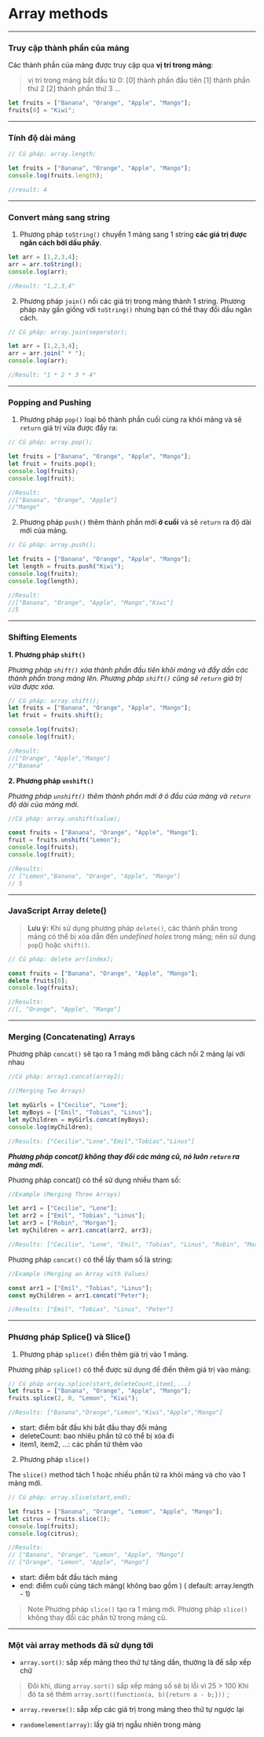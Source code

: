 # Array methods

***

### Truy cập thành phần của mảng

Các thành phần của mảng được truy cập qua **vị trí trong mảng**:

>vị trí trong mảng bắt đầu từ 0:
[0] thành phần đầu tiên
[1] thành phần thứ 2
[2] thành phần thứ 3
...

```javascript
let fruits = ["Banana", "Orange", "Apple", "Mango"];
fruits[0] = "Kiwi";
```

***

### Tính độ dài mảng

```javascript
// Cú pháp: array.length;

let fruits = ["Banana", "Orange", "Apple", "Mango"];
console.log(fruits.length);

//result: 4
```

***

### Convert mảng sang string

1. Phương pháp `toString()` chuyển 1 mảng sang 1 string **các giá trị được ngăn cách bởi dấu phẩy**.

```javascript
let arr = [1,2,3,4];
arr = arr.toString();
console.log(arr);

//Result: "1,2,3,4"
```

2. Phương pháp `join()` nối các giá trị trong mảng thành 1 string. Phương pháp này gần giống với `toString()` nhưng bạn có thể thay đổi dấu ngăn cách.

```javascript
// Cú pháp: array.join(seperator);

let arr = [1,2,3,4];
arr = arr.join(" * ");
console.log(arr);

//Result: "1 * 2 * 3 * 4"
```

***

### Popping and Pushing

1. Phương pháp `pop()` loại bỏ thành phần cuối cùng ra khỏi mảng và sẽ `return` giá trị vừa được đẩy ra:

```javascript
// Cú pháp: array.pop();

let fruits = ["Banana", "Orange", "Apple", "Mango"];
let fruit = fruits.pop();
console.log(fruits);
console.log(fruit);

//Result: 
//["Banana", "Orange", "Apple"]
//"Mango"
```

2. Phương pháp `push()` thêm thành phần mới **ở cuối** và sẽ `return` ra độ dài mới của mảng.

```javascript
// Cú pháp: array.push();

let fruits = ["Banana", "Orange", "Apple", "Mango"];
let length = fruits.push("Kiwi");
console.log(fruits);
console.log(length);

//Result:
//["Banana", "Orange", "Apple", "Mango","Kiwi"]
//5
```

***

### Shifting Elements

**1. Phương pháp `shift()`**

*Phương pháp `shift()` xóa thành phần đầu tiên khỏi mảng và đẩy dần các thành phần trong mảng lên. Phương pháp `shift()` cũng sẽ `return` giá trị vừa được xóa.*

```javascript
// Cú pháp: array.shift();
let fruits = ["Banana", "Orange", "Apple", "Mango"];
let fruit = fruits.shift();

console.log(fruits);
console.log(fruit);

//Result: 
//["Orange", "Apple","Mango"]
//"Banana"
```

**2. Phương pháp `unshift()`**

*Phương pháp `unshift()` thêm thành phần mới ở ô đầu của mảng và `return` độ dài của mảng mới.*

```javascript
//Cú pháp: array.unshift(value);

const fruits = ["Banana", "Orange", "Apple", "Mango"];
fruit = fruits.unshift("Lemon");
console.log(fruits);
console.log(fruit);

//Results:
// ["Lemon","Banana", "Orange", "Apple", "Mango"]
// 5
```

***

### JavaScript Array delete()

> **Lưu ý:**
Khi sử dụng phương pháp `delete()`, các thành phần trong mảng có thể bị xóa dẫn đến *undefined holes* trong mảng; nên sử dụng `pop`() hoặc `shift()`.

```javascript
// Cú pháp: delete arr[index];

const fruits = ["Banana", "Orange", "Apple", "Mango"];
delete fruits[0];
console.log(fruits);

//Results:
//[, "Orange", "Apple", "Mango"]
```

***

### Merging (Concatenating) Arrays

Phương pháp `concat()` sẽ tạo ra 1 mảng mới bằng cách nối 2 mảng lại với nhau 

```javascript
//Cú pháp: array1.concat(array2);

//(Merging Two Arrays)

let myGirls = ["Cecilie", "Lone"];
let myBoys = ["Emil", "Tobias", "Linus"];
let myChildren = myGirls.concat(myBoys);
console.log(myChildren);

//Results: ["Cecilie","Lone","Emil","Tobias","Linus"]
```

***Phương pháp concat() không thay đổi các mảng cũ, nó luôn `return` ra mảng mới.***

Phương pháp concat() có thể sử dụng nhiều tham số:

```javascript
//Example (Merging Three Arrays)

let arr1 = ["Cecilie", "Lone"];
let arr2 = ["Emil", "Tobias", "Linus"];
let arr3 = ["Robin", "Morgan"];
let myChildren = arr1.concat(arr2, arr3);

//Results: ["Cecilie", "Lone", "Emil", "Tobias", "Linus", "Robin", "Morgan"]
```

Phương pháp `concat()` có thể lấy tham số là string:

```javascript
//Example (Merging an Array with Values)

const arr1 = ["Emil", "Tobias", "Linus"];
const myChildren = arr1.concat("Peter"); 

//Results: ["Emil", "Tobias", "Linus", "Peter"]
```

***

### Phương pháp Splice() và Slice()

1. Phương pháp `splice()` điền thêm giá trị vào 1 mảng.

Phương pháp `splice()` có thể được sử dụng để điền thêm giá trị vào mảng:

```javascript
// Cú pháp array.splice(start,deleteCount,item1,...)
let fruits = ["Banana", "Orange", "Apple", "Mango"];
fruits.splice(2, 0, "Lemon", "Kiwi");

//Results: ["Banana","Orange","Lemon","Kiwi","Apple","Mango"]
```

- start: điểm bắt đầu khi bắt đầu thay đổi mảng
- deleteCount: bao nhiêu phần tử có thể bị xóa đi
- item1, item2, ...: các phần tử thêm vào 

2. Phương pháp `slice()` 

The `slice()` method tách 1 hoặc nhiều phần tử ra khỏi mảng và cho vào 1 mảng mới.

```javascript
// Cú pháp: array.slice(start,end);

let fruits = ["Banana", "Orange", "Lemon", "Apple", "Mango"];
let citrus = fruits.slice(1);
console.log(fruits);
console.log(citrus);

//Results: 
// ["Banana", "Orange", "Lemon", "Apple", "Mango"]
// ["Orange", "Lemon", "Apple", "Mango"]
```

- start: điểm bắt đầu tách mảng
- end: điểm cuối cùng tách mảng( không bao gồm ) ( default: array.length - 1)

>Note
Phương pháp `slice()` tạo ra 1 mảng mới.
Phương pháp `slice()` không thay đổi các phần tử trong mảng cũ.

***

### Một vài array methods đã sử dụng tới

- `array.sort()`: sắp xếp mảng theo thứ tự tăng dần, thường là để sắp xếp chữ 

> Đôi khi, dùng `array.sort()` sắp xếp mảng số sẽ bị lỗi vì 25 > 100
Khi đó ta sẽ thêm
`array.sort((function(a, b){return a - b;}))` ;

- `array.reverse()`: sắp xếp các giá trị trong mảng theo thứ tự ngược lại

- `randomelement(array)`: lấy giá trị ngẫu nhiên trong mảng